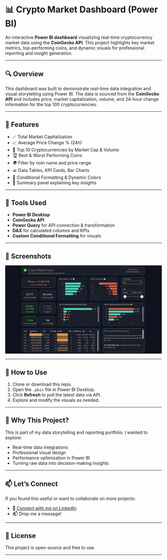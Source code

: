# 📊 Crypto Market Dashboard (Power BI)

An interactive **Power BI dashboard** visualizing real-time cryptocurrency market data using the **CoinGecko API**. This project highlights key market metrics, top-performing coins, and dynamic visuals for professional reporting and insight generation.

---

## 🔍 Overview

This dashboard was built to demonstrate real-time data integration and visual storytelling using Power BI. The data is sourced from the **CoinGecko API** and includes price, market capitalization, volume, and 24-hour change information for the top 100 cryptocurrencies.

---

## 🚀 Features

- ✅ Total Market Capitalization
- 📈 Average Price Change % (24h)
- 💸 Top 10 Cryptocurrencies by Market Cap & Volume
- 🏆 Best & Worst Performing Coins
- 🌍 Filter by noin name and price range
- 📊 Data Tables, KPI Cards, Bar Charts
- 🎨 Conditional Formatting & Dynamic Colors
- 🧠 Summary panel explaining key insights

---

## 📌 Tools Used

- **Power BI Desktop**
- **CoinGecko API**
- **Power Query** for API connection & transformation
- **DAX** for calculated columns and KPIs
- **Custom Conditional Formatting** for visuals

---

## 📸 Screenshots

![Dashboard Screenshot 1](images/crypto-currency-dashboard.png) 



---

## 📁 How to Use

1. Clone or download this repo.
2. Open the `.pbix` file in Power BI Desktop.
3. Click **Refresh** to pull the latest data via API.
4. Explore and modify the visuals as needed.

---

## 🧠 Why This Project?

This is part of my data storytelling and reporting portfolio. I wanted to explore:
- Real-time data integrations
- Professional visual design
- Performance optimization in Power BI
- Turning raw data into decision-making insights

---

## 📫 Let’s Connect

If you found this useful or want to collaborate on more projects:
- 💼 [Connect with me on LinkedIn](www.linkedin.com/in/mzukisi-soci)
- 📬 Drop me a message!

---

## 📜 License

This project is open-source and free to use.

---


